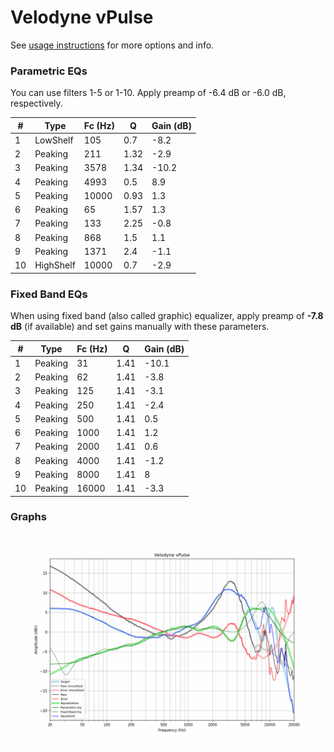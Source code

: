 # Velodyne vPulse
See [usage instructions](https://github.com/jaakkopasanen/AutoEq#usage) for more options and info.

### Parametric EQs
You can use filters 1-5 or 1-10. Apply preamp of -6.4 dB or -6.0 dB, respectively.

|   # | Type      |   Fc (Hz) |    Q |   Gain (dB) |
|-----|-----------|-----------|------|-------------|
|   1 | LowShelf  |       105 | 0.7  |        -8.2 |
|   2 | Peaking   |       211 | 1.32 |        -2.9 |
|   3 | Peaking   |      3578 | 1.34 |       -10.2 |
|   4 | Peaking   |      4993 | 0.5  |         8.9 |
|   5 | Peaking   |     10000 | 0.93 |         1.3 |
|   6 | Peaking   |        65 | 1.57 |         1.3 |
|   7 | Peaking   |       133 | 2.25 |        -0.8 |
|   8 | Peaking   |       868 | 1.5  |         1.1 |
|   9 | Peaking   |      1371 | 2.4  |        -1.1 |
|  10 | HighShelf |     10000 | 0.7  |        -2.9 |

### Fixed Band EQs
When using fixed band (also called graphic) equalizer, apply preamp of **-7.8 dB** (if available) and set gains manually with these parameters.

|   # | Type    |   Fc (Hz) |    Q |   Gain (dB) |
|-----|---------|-----------|------|-------------|
|   1 | Peaking |        31 | 1.41 |       -10.1 |
|   2 | Peaking |        62 | 1.41 |        -3.8 |
|   3 | Peaking |       125 | 1.41 |        -3.1 |
|   4 | Peaking |       250 | 1.41 |        -2.4 |
|   5 | Peaking |       500 | 1.41 |         0.5 |
|   6 | Peaking |      1000 | 1.41 |         1.2 |
|   7 | Peaking |      2000 | 1.41 |         0.6 |
|   8 | Peaking |      4000 | 1.41 |        -1.2 |
|   9 | Peaking |      8000 | 1.41 |         8   |
|  10 | Peaking |     16000 | 1.41 |        -3.3 |

### Graphs
![](./Velodyne%20vPulse.png)
